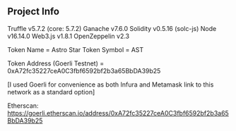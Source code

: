 ## Project Info

Truffle v5.7.2 (core: 5.7.2)
Ganache v7.6.0
Solidity v0.5.16 (solc-js)
Node v16.14.0
Web3.js v1.8.1
OpenZeppelin v2.3

Token Name = Astro Star
Token Symbol = AST

Token Address (Goerli Testnet) = 0xA72fc35227ceA0C3fbf6592bf2b3a65BbDA39b25

[I used Goerli for convenience as both Infura and Metamask link to this network as a standard option]

Etherscan: https://goerli.etherscan.io/address/0xA72fc35227ceA0C3fbf6592bf2b3a65BbDA39b25
